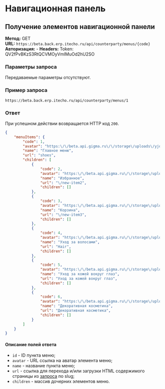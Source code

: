 # Навигационная панель

## Получение элементов навигационной панели

**Метод:** GET  
**URL:** `https://beta.back.erp.itecho.ru/api/counterparty/menus/{code}`  
**Авторизация:** -
**Headers:** Token: QV2fPvBKzS3RtQCVMOyVmIMuOd2hU2SO

### Параметры запроса

Передаваемые параметры отсутствуют.

### Пример запроса

`https://beta.back.erp.itecho.ru/api/counterparty/menus/1`

### Ответ

При успешном действии возвращается HTTP код `200`.
```json
{
	"menuItems": {
		"code": 1,
		"avatar": "https:\/\/beta.api.gigma.ru\/\/storage\/uploads\/yjohncMkjTSnvJ7FH4vksOtDYUy9pO2HDwmNU5Hc.svg",
		"name": "Главное меню",
		"url": "shoes",
		"children": [
			{
				"code": 2,
				"avatar": "https:\/\/beta.api.gigma.ru\/\/storage\/uploads\/lARkQYrNNSgcoz5mkE94pGINQmQ1QHzwauuSAyYS.jpg",
				"name": "Избранное",
				"url": "\/new-item2",
				"children": []
			},
			{
				"code": 3,
				"avatar": "https:\/\/beta.api.gigma.ru\/\/storage\/uploads\/xJmCtZNCG9mRg6EDKPKMPna31OInSUdMABatJyhx.jpg",
				"name": "Корзина",
				"url": "\/new-item3",
				"children": []
			},
			{
				"code": 4,
				"avatar": "https:\/\/beta.api.gigma.ru\/\/storage\/uploads\/LOwjgFbMPCgCrCc1u01cuoACwUX2igpzQzkapoA7.svg",
				"name": "Уход за волосами",
				"url": "Hair",
				"children": []
			},
			{
				"code": 5,
				"avatar": "https:\/\/beta.api.gigma.ru\/\/storage\/uploads\/BU38hv3Gm8GrVTld4IjIGrYPnUf2vSHBoobzRev6.svg",
				"name": "Уход за кожей вокруг глаз",
				"url": "Уход за кожей вокруг глаз",
				"children": []
			},
			{
				"code": 6,
				"avatar": "https:\/\/beta.api.gigma.ru\/\/storage\/uploads\/5sMAhJblgk9UYlADfAEZ2IK0JNPsYTkRclAFnqCt.svg",
				"name": "Декоративная косметика",
				"url": "Декоративная косметика",
				"children": []
			}
		]
	}
}
```

#### Описание полей ответа

- `id` - ID пункта меню;
- `avatar` - URL ссылка на аватар элемента меню;
- `name` - название пункта меню;
- `url` - ссылка для перехода и/или загрузки HTML содержимого страницы из [запроса](Страницы.md#получение-выбранной-страницы) по slug;
- `children` - массив дочерних элементов меню.